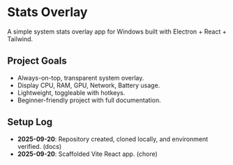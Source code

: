 # Stats Overlay

A simple system stats overlay app for Windows built with Electron + React + Tailwind.

## Project Goals
- Always-on-top, transparent system overlay.
- Display CPU, RAM, GPU, Network, Battery usage.
- Lightweight, toggleable with hotkeys.
- Beginner-friendly project with full documentation.

## Setup Log
- **2025-09-20**: Repository created, cloned locally, and environment verified. (docs)
- **2025-09-20**: Scaffolded Vite React app. (chore)